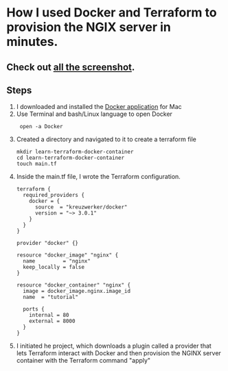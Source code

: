 # How I used Docker and Terraform to provision the NGIX server in minutes.

## Check out [all the screenshot](TerraformDockerImages). 

## Steps
1. I downloaded and installed the [Docker application](https://docs.docker.com/desktop/install/mac-install/) for Mac
2. Use Terminal and bash/Linux language to open Docker
   ```
    open -a Docker
   ```
3. Created a directory and navigated to it to create a terraform file
   ```
   mkdir learn-terraform-docker-container
   cd learn-terraform-docker-container
   touch main.tf
   ```
4. Inside the main.tf file, I wrote the Terraform configuration.
   ```
   terraform {
     required_providers {
       docker = {
         source  = "kreuzwerker/docker"
         version = "~> 3.0.1"
       }
     }
   }
   
   provider "docker" {}
   
   resource "docker_image" "nginx" {
     name         = "nginx"
     keep_locally = false
   }
   
   resource "docker_container" "nginx" {
     image = docker_image.nginx.image_id
     name  = "tutorial"
   
     ports {
       internal = 80
       external = 8000
     }
   }
   ```
5. I initiated he project, which downloads a plugin called a provider that lets Terraform interact with Docker and then provision the NGINX server container with the Terraform command "apply"
